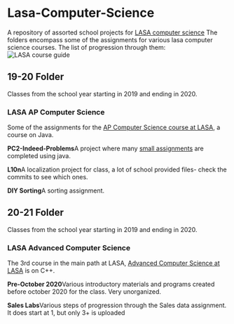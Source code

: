 # Lasa-Computer-Science
A repository of assorted school projects for [LASA computer science](https://lasacs.com) The folders encompass some of the assignments for various lasa computer science courses. The list of progression through them: ![LASA course guide](https://lasacs.com/wp-content/uploads/2020/04/courses.jpg)

## 19-20 Folder
Classes from the school year starting in 2019 and ending in 2020.

### LASA AP Computer Science
Some of the assignments for the [AP Computer Science course at LASA](https://lasacs.com/ap), a course on Java.

**PC2-Indeed-Problems**A project where many [small assignments](https://docs.google.com/document/d/1oWQp0Va5nD7I57TGFM-gcqhPXOqNPuo__5mhFS-jcjE/edit?usp=sharing) are completed using java.

**L10n**A localization project for class, a lot of school provided files- check the commits to see which ones.

**DIY Sorting**A sorting assignment.

## 20-21 Folder
Classes from the school year starting in 2019 and ending in 2020.

### LASA Advanced Computer Science
The 3rd course in the main path at LASA, [Advanced Computer Science at LASA](https://lasacs.com/acp) is on C++.

**Pre-October 2020**Various introductory materials and programs created before october 2020 for the class. Very unorganized.

**Sales Labs**Various steps of progression through the Sales data assignment. It does start at 1, but only 3+ is uploaded
